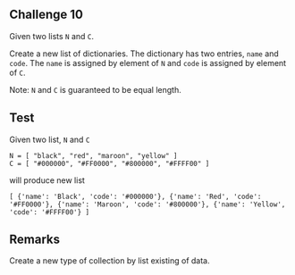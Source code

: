 ## Challenge 10

Given two lists `N` and `C`. 

Create a new list of dictionaries. The dictionary has two entries, `name` and `code`. The `name` is assigned by element of `N` and `code` is assigned by element of `C`.

Note: `N` and `C` is guaranteed to be equal length.

## Test

Given two list, `N` and `C`

```
N = [ "black", "red", "maroon", "yellow" ]
C = [ "#000000", "#FF0000", "#800000", "#FFFF00" ]
```

will produce new list

```
[ {'name': 'Black', 'code': '#000000'}, {'name': 'Red', 'code': '#FF0000'}, {'name': 'Maroon', 'code': '#800000'}, {'name': 'Yellow', 'code': '#FFFF00'} ]
```

## Remarks

Create a new type of collection by list existing of data.